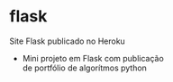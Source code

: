 # flask
 Site Flask publicado no Heroku

- Mini projeto em Flask com publicação<br>
de portfólio de algorítmos python